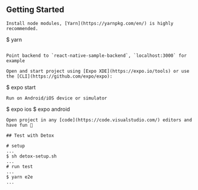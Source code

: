 ## Getting Started
```
Install node modules, [Yarn](https://yarnpkg.com/en/) is highly recommended.
```
$ yarn
```

Point backend to `react-native-sample-backend`, `localhost:3000` for example

Open and start project using [Expo XDE](https://expo.io/tools) or use the [CLI](https://github.com/expo/expo):

```
$ expo start
```
Run on Android/iOS device or simulator
```
$ expo ios
$ expo android
```
Open project in any [code](https://code.visualstudio.com/) editors and have fun 🍻

## Test with Detox

# setup
...
$ sh detox-setup.sh
...
# run test
...
$ yarn e2e
...